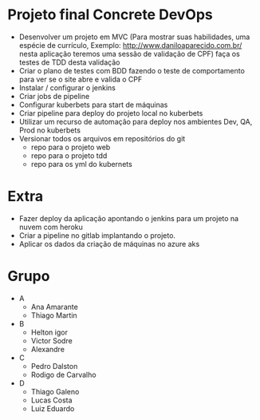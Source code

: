 # Projeto final Concrete DevOps 
 
- Desenvolver um projeto em MVC (Para mostrar suas habilidades, uma espécie de currículo, Exemplo: http://www.daniloaparecido.com.br/ nesta aplicação teremos uma sessão de validação de CPF) faça os testes de TDD desta validação <br>
- Criar o plano de testes com BDD fazendo o teste de comportamento para ver se o site abre e valida o CPF <br>
- Instalar / configurar o jenkins <br>
- Criar jobs de pipeline <br>
- Configurar kuberbets para start de máquinas <br>
- Criar pipeline para deploy do projeto local no kuberbets <br>
- Utilizar um recurso de automação para deploy nos ambientes Dev, QA, Prod no kuberbets <br>
- Versionar todos os arquivos em repositórios do git <br>
  - repo para o projeto web <br>
  - repo para o projeto tdd <br>
  - repo para os yml do kubernets <br>
 
# Extra 
 
- Fazer deploy da aplicação apontando o jenkins para um projeto na nuvem com heroku <br>
- Criar a pipeline no gitlab implantando o projeto. <br>
- Aplicar os dados da criação de máquinas no azure aks  <br>

# Grupo
- A
  - Ana Amarante
  - Thiago Martin
- B
  - Helton igor
  - Victor Sodre
  - Alexandre
- C
  - Pedro Dalston
  - Rodigo de Carvalho
- D
  - Thiago Galeno
  - Lucas Costa
  - Luiz Eduardo 
